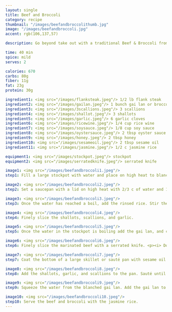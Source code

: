 ```yaml
---
layout: single
title: Beef and Broccoli
category: recipe
thumbnail: "/images/beefandbroccolithumb.jpg"
image: "/images/beefandbroccoli.jpg"
accent: rgb(106,137,57)

description: Go beyond take out with a traditional Beef & Broccoli from Shanghai. Thinly sliced strips of flank steak are stir fried with shallots, garlic, scallions and gai lan and served on top of jasmine rice.

time: 40 min
spice: mild
serves: 2

calories: 670
carbs: 80g
fiber: 11g
fat: 23g
protein: 30g

ingredient1: <img src="/images/flanksteak.jpeg"/> 1/2 lb flank steak
ingredient2: <img src="/images/gailan.jpeg"/> 1 bunch gai lan or broccoli rabe
ingredient3: <img src="/images/3scallions.jpeg"/> 3 scallions
ingredient4: <img src="/images/shallot.jpeg"/> 3 shallots
ingredient5: <img src="/images/garlic.jpeg"/> 6 garlic cloves
ingredient6: <img src="/images/ricewine.jpeg"/> 1/4 cup rice wine
ingredient7: <img src="/images/soysauce.jpeg"/> 1/8 cup soy sauce
ingredient8: <img src="/images/oystersauce.jpeg"/> 2 tbsp oyster sauce
ingredient9: <img src="/images/honey.jpeg"/> 2 tbsp honey
ingredient10: <img src="/images/sesameoil.jpeg"/> 2 tbsp sesame oil
ingredient11: <img src="/images/jasmine.jpeg"/> 1/2 c jasmine rice

equipment1: <img src="/images/stockpot.jpeg"/> stockpot
equipment2: <img src="/images/serratedknife.jpeg"/> serrated knife

image1: <img src="/images/beefandbroccoli1.jpeg"/>
step1: Fill a large stockpot with water and place on high heat to blanch the gai lan.<p> Combine the rice wine, oyster sauce, honey, and tamari in a shallow bowl that is large enough to fit the steak. Place the steak in the bowl and coat with the marinade. Marinade the steak for at least 30 minutes.</p>

image2: <img src="/images/beefandbroccoli2.jpeg"/>
step2: Set a saucepan with a lid on high heat with 2/3 c of water and 1/4 teaspoon of salt. While waiting for the water to boil, place the jasmine rice in a bowl and fill it with water. Swish your hands in the rice until the water becomes cloudy, and then drain. Repeat two more times.

image3: <img src="/images/beefandbroccoli3.jpeg"/>
step3: Once the water has reached a boil, add the rinsed rice. Stir the pot to ensure that the rice is submerged. Cover and reduce the heat to low. Cook the rice for 16 minutes, then remove from heat. Keep the lid on the pot until ready to serve.

image4: <img src="/images/beefandbroccoli4.jpeg"/>
step4: Finely slice the shallots, scallions, and garlic.

image5: <img src="/images/beefandbroccoli5.jpeg"/> 
step5: Once the water in the stockpot is boiling add the gai lan, and cook for 3 minutes to blanch. Transfer to a plate for later use.

image6: <img src="/images/beefandbroccoli6.jpeg"/>
step6: Finely slice the marinated beef with a serrated knife. <p><i> Don't throw away the marinade!</i></p>

image7: <img src="/images/beefandbroccoli7.jpeg"/>
step7: Coat the bottom of a large skillet or sauté pan with sesame oil and place on high heat. Once the oil is very hot, add the steak (in batches) and sear for 1 minute on each side. Transfer the steak to a plate for later use. Reserve any fat in the pan for cooking the shallots and garlic.

image8: <img src="/images/beefandbroccoli8.jpeg"/>
step8: Add the shallots, garlic, and scallions to the pan. Sauté until the they are tender and have browned.

image9: <img src="/images/beefandbroccoli9.jpeg"/>
step9: Squeeze the water from the blanched gai lan. Add the gai lan to the pan along with the marinade. Let the gai lan cook for 4 minutes, and then add the beef. Once the beef has been coated in the pan sauce, remove the pan from heat.

image10: <img src="/images/beefandbroccoli10.jpeg"/>
step10: Serve the beef and broccoli with the jasmine rice.
---
```


